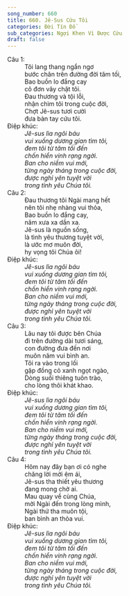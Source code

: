 ```yaml
---
song_number: 660
title: 660. Jê-Sus Cứu Tôi
categories: Đời Tín Đồ
sub_categories: Ngợi Khen Vì Được Cứu
draft: false
---
```

<dl><dt>Câu 1:</dt><dd data-verse="1">Tôi lang thang ngẩn ngơ <br/>bước chân trên đường đời tăm tối, <br/>Bao buồn lo đắng cay <br/>cô đơn vây chặt tôi. <br/>Ðau thương và tội lỗi, <br/>nhận chìm tôi trong cuộc đời, <br/>Chợt Jê-sus tươi cười <br/>đưa bàn tay cứu tôi. </dd><dt>Điệp khúc:</dt><dd data-chorus="1"><em>Jê-sus lìa ngôi báu <br/>vui xuống dương gian tìm tôi, <br/>đem tôi từ tăm tối đến <br/>chốn hiển vinh rạng ngời. <br/>Ban cho niềm vui mới, <br/>từng ngày tháng trong cuộc đời, <br/>được nghỉ yên tuyệt vời <br/>trong tình yêu Chúa tôi. </em></dd><dt>Câu 2:</dt><dd data-verse="2">Ðau thương tôi Ngài mang hết <br/>nên tôi nhẹ nhàng vui thỏa, <br/>Bao buồn lo đắng cay, <br/>năm xưa xa dần xa. <br/>Jê-sus là nguồn sống, <br/>là tình yêu thương tuyệt vời, <br/>là ước mơ muôn đời, <br/>hy vọng tôi Chúa ôi! </dd><dt>Điệp khúc:</dt><dd data-chorus="1"><em>Jê-sus lìa ngôi báu <br/>vui xuống dương gian tìm tôi, <br/>đem tôi từ tăm tối đến <br/>chốn hiển vinh rạng ngời. <br/>Ban cho niềm vui mới, <br/>từng ngày tháng trong cuộc đời, <br/>được nghỉ yên tuyệt vời <br/>trong tình yêu Chúa tôi. </em></dd><dt>Câu 3:</dt><dd data-verse="3">Lâu nay tôi được bên Chúa <br/>đi trên đường dài tươi sáng, <br/>con đường đưa đến nơi <br/>muôn năm vui bình an. <br/>Tôi ra vào trong lối <br/>gặp đồng cỏ xanh ngọt ngào, <br/>Dòng suối thiêng tuôn trào, <br/>cho lòng thôi khát khao. </dd><dt>Điệp khúc:</dt><dd data-chorus="1"><em>Jê-sus lìa ngôi báu <br/>vui xuống dương gian tìm tôi, <br/>đem tôi từ tăm tối đến <br/>chốn hiển vinh rạng ngời. <br/>Ban cho niềm vui mới, <br/>từng ngày tháng trong cuộc đời, <br/>được nghỉ yên tuyệt vời <br/>trong tình yêu Chúa tôi. </em></dd><dt>Câu 4:</dt><dd data-verse="4">Hôm nay đây bạn ơi có nghe <br/>chăng lời mời êm ái, <br/>Jê-sus tha thiết yêu thương <br/>đang mong chờ ai. <br/>Mau quay về cùng Chúa, <br/>mời Ngài đến trong lòng mình, <br/>Ngài thứ tha muôn tội, <br/>ban bình an thỏa vui. </dd><dt>Điệp khúc:</dt><dd data-chorus="1"><em>Jê-sus lìa ngôi báu <br/>vui xuống dương gian tìm tôi, <br/>đem tôi từ tăm tối đến <br/>chốn hiển vinh rạng ngời. <br/>Ban cho niềm vui mới, <br/>từng ngày tháng trong cuộc đời, <br/>được nghỉ yên tuyệt vời <br/>trong tình yêu Chúa tôi. </em></dd></dl>